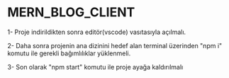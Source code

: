 # MERN_BLOG_CLIENT

1- Proje indirildikten sonra editör(vscode) vasıtasıyla açılmalı.

2- Daha sonra projenin ana dizinini hedef alan terminal üzerinden "npm i" komutu ile gerekli bağımlılıklar yüklenmeli.

3- Son olarak "npm start" komutu ile proje ayağa kaldırılmalı
